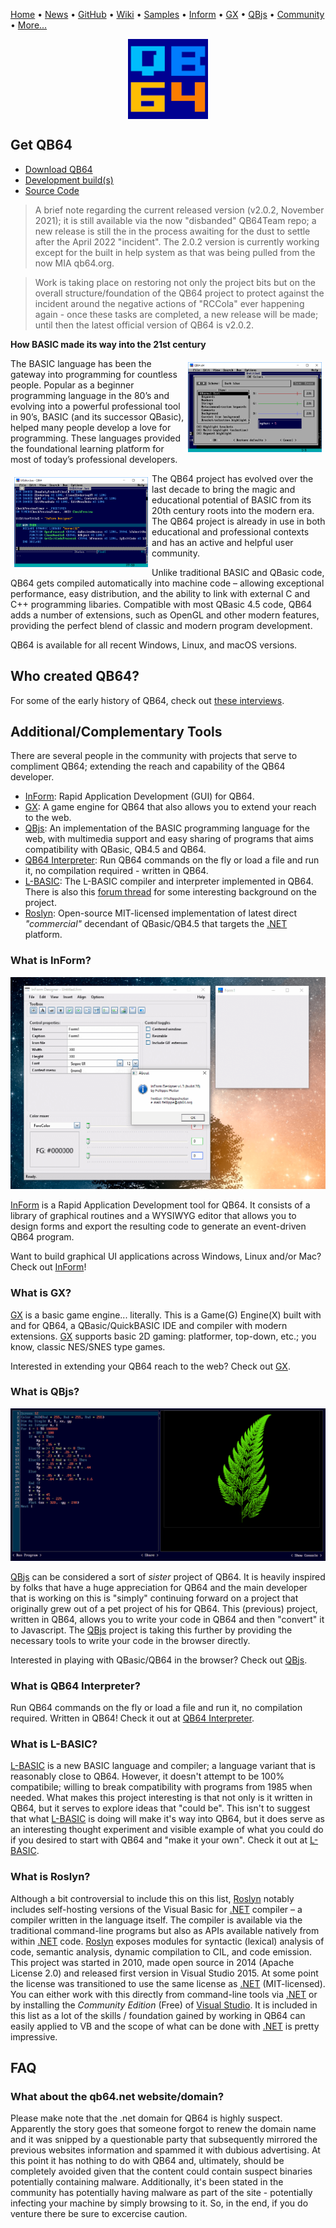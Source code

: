 [Home](https://qb64.com) • [News](news.md) • [GitHub](https://github.com/QB64Official/qb64) • [Wiki](https://github.com/QB64Official/qb64/wiki) • [Samples](samples.md) • [Inform](inform.md) • [GX](gx.md) • [QBjs](qbjs.md) • [Community](community.md) • [More...](more.md)

<img src="images/qb64.png" alt="TUI Interface" title="TUI Interface" style="display:block;margin-left:auto;margin-right:auto">

## Get QB64

- [Download QB64](https://github.com/QB64Team/qb64/releases/tag/v2.0.2)
- [Development build(s)](dev.md) 
- [Source Code](github.md)

> A brief note regarding the current released version (v2.0.2, November 2021); it is still available via the now "disbanded" QB64Team repo; a new release is still the in the process awaiting for the dust to settle after the April 2022 "incident".  The 2.0.2 version is currently working except for the built in help system as that was being pulled from the now MIA qb64.org. 

> Work is taking place on restoring not only the project bits but on the overall structure/foundation of the QB64 project to protect against the incident around the negative actions of "RCCola" ever happening again - once these tasks are completed, a new release will be made; until then the latest official version of QB64 is v2.0.2.

**How BASIC made its way into the 21st century**

<img src="images/colorwin10.png" alt="TUI Interface" title="Settings" style="float:right;width:214px;height:144px;padding:6px">

The BASIC language has been the gateway into programming for countless people. Popular as a beginner programming language in the 80’s and evolving into a powerful professional tool in 90’s, BASIC (and its successor QBasic), helped many people develop a love for programming. These languages provided the foundational learning platform for most of today’s professional developers.

<img src="images/dllwin10.png" alt="TUI Interface" title="In this sample code, internal keywords are colored blue, metacommands and user procedures in green and strings in orange. Notice the DECLARE LIBRARY block used to access Windows' API." style="float:left;width:214px;height:144px;padding:6px">

The QB64 project has evolved over the last decade to bring the magic and educational potential of BASIC from its 20th century roots into the modern era. The QB64 project is already in use in both educational and professional contexts and has an active and helpful user community.

Unlike traditional BASIC and QBasic code, QB64 gets compiled automatically into machine code – allowing exceptional performance, easy distribution, and the ability to link with external C and C++ programming libaries. Compatible with most QBasic 4.5 code, QB64 adds a number of extensions, such as OpenGL and other modern features, providing the perfect blend of classic and modern program development.

QB64 is available for all recent Windows, Linux, and macOS versions.

## Who created QB64?

For some of the early history of QB64, check out [these interviews](galleon.md).

## Additional/Complementary Tools

There are several people in the community with projects that serve to compliment QB64; extending the reach and capability of the QB64 developer.

- [InForm](inform.md): Rapid Application Development (GUI) for QB64.
- [GX](gx.md): A game engine for QB64 that also allows you to extend your reach to the web.
- [QBjs](qbjs.md): An implementation of the BASIC programming language for the web, with multimedia support and easy sharing of programs that aims compatibility with QBasic, QB4.5 and QB64.
- [QB64 Interpreter](https://github.com/FellippeHeitor/QB64-interpreter): Run QB64 commands on the fly or load a file and run it, no compilation required - written in QB64.
- [L-BASIC](https://github.com/flukiluke/L-BASIC): The L-BASIC compiler and interpreter implemented in QB64.  There is also this [forum thread](https://qb64forum.alephc.xyz/index.php?topic=2778.0) for some interesting background on the project.
- [Roslyn](https://github.com/dotnet/roslyn): Open-source MIT-licensed implementation of latest direct *"commercial"* decendant of QBasic/QB4.5 that targets the [.NET](https://dotnet.microsoft.com/) platform.

### What is InForm?

![InForm1](images/inform1.png)

[InForm](inform.md) is a Rapid Application Development tool for QB64. It consists of a library of graphical routines and a WYSIWYG editor that allows you to design forms and export the resulting code to generate an event-driven QB64 program.

Want to build graphical UI applications across Windows, Linux and/or Mac? Check out [InForm](inform.md)!

### What is GX?

[GX](gx.md) is a basic game engine... literally. This is a Game(G) Engine(X) built with and for QB64, a QBasic/QuickBASIC IDE and compiler with modern extensions. [GX](gx.md) supports basic 2D gaming: platformer, top-down, etc.; you know, classic NES/SNES type games.

Interested in extending your QB64 reach to the web?  Check out [GX](gx.md).

### What is QBjs?

[![QBjs](images/qbjs.png)](https://qbjs.org)

[QBjs](qbjs.md) can be considered a sort of *sister* project of QB64. It is heavily inspired by folks that have a huge appreciation for QB64 and the main developer that is working on this is "simply" continuing forward on a project that originally grew out of a pet project of his for QB64. This (previous) project, written in QB64, allows you to write your code in QB64 and then "convert" it to Javascript. The [QBjs](qbjs.md) project is taking this further by providing the necessary tools to write your code in the browser directly.

Interested in playing with QBasic/QB64 in the browser?  Check out [QBjs](qbjs.md).

### What is QB64 Interpreter?

Run QB64 commands on the fly or load a file and run it, no compilation required. Written in QB64!  Check it out at [QB64 Interpreter](https://github.com/FellippeHeitor/QB64-interpreter).

### What is L-BASIC?

[L-BASIC](https://github.com/flukiluke/L-BASIC) is a new BASIC language and compiler; a language variant that is reasonably close to QB64. However, it doesn't attempt to be 100% compatibile; willing to break compatibility with programs from 1985 when needed.  What makes this project interesting is that not only is it written in QB64, but it serves to explore ideas that "could be". This isn't to suggest that what [L-BASIC](https://github.com/flukiluke/L-BASIC) is doing will make it's way into QB64, but it does serve as an interesting thought experiment and visible example of what you could do if you desired to start with QB64 and "make it your own".  Check it out at [L-BASIC](https://github.com/flukiluke/L-BASIC).

### What is Roslyn?

Although a bit controversial to include this on this list, [Roslyn](https://github.com/dotnet/roslyn) notably includes self-hosting versions of the Visual Basic for [.NET](https://dotnet.microsoft.com/) compiler – a compiler written in the language itself. The compiler is available via the traditional command-line programs but also as APIs available natively from within [.NET](https://dotnet.microsoft.com/) code. [Roslyn](https://github.com/dotnet/roslyn) exposes modules for syntactic (lexical) analysis of code, semantic analysis, dynamic compilation to CIL, and code emission. This project was started in 2010, made open source in 2014 (Apache License 2.0) and released first version in Visual Studio 2015. At some point the license was transitioned to use the same license as [.NET](https://dotnet.microsoft.com/) (MIT-licensed). You can either work with this directly from command-line tools via [.NET](https://dotnet.microsoft.com/) or by installing the *Community Edition* (Free) of [Visual Studio](https://visualstudio.microsoft.com/). It is included in this list as a lot of the skills / foundation gained by working in QB64 can easily applied to VB and the scope of what can be done with [.NET](https://dotnet.microsoft.com/) is pretty impressive.

## FAQ

### What about the qb64.net website/domain?

Please make note that the .net domain for QB64 is highly suspect. Apparently the story goes that someone forgot to renew the domain name and it was snipped by a questionable party that subsequently mirrored the previous websites information and spammed it with dubious advertising. At this point it has nothing to do with QB64 and, ultimately, should be completely avoided given that the content could contain suspect binaries potentially containing malware. Additionally, it's been stated in the community has potentially having malware as part of the site - potentially infecting your machine by simply browsing to it. So, in the end, if you do venture there be sure to excercise caution.